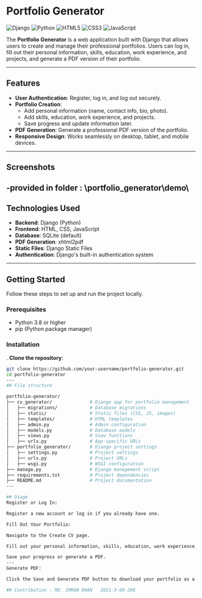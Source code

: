 # Portfolio Generator

![Django](https://img.shields.io/badge/Django-092E20?style=for-the-badge&logo=django&logoColor=white)
![Python](https://img.shields.io/badge/Python-3776AB?style=for-the-badge&logo=python&logoColor=white)
![HTML5](https://img.shields.io/badge/HTML5-E34F26?style=for-the-badge&logo=html5&logoColor=white)
![CSS3](https://img.shields.io/badge/CSS3-1572B6?style=for-the-badge&logo=css3&logoColor=white)
![JavaScript](https://img.shields.io/badge/JavaScript-F7DF1E?style=for-the-badge&logo=javascript&logoColor=black)

The **Portfolio Generator** is a web application built with Django that allows users to create and manage their professional portfolios. Users can log in, fill out their personal information, skills, education, work experience, and projects, and generate a PDF version of their portfolio.

---

## Features

- **User Authentication**: Register, log in, and log out securely.
- **Portfolio Creation**:
  - Add personal information (name, contact info, bio, photo).
  - Add skills, education, work experience, and projects.
  - Save progress and update information later.
- **PDF Generation**: Generate a professional PDF version of the portfolio.
- **Responsive Design**: Works seamlessly on desktop, tablet, and mobile devices.

---

## Screenshots

-provided in folder : \portfolio_generator\demo\
---

## Technologies Used

- **Backend**: Django (Python)
- **Frontend**: HTML, CSS, JavaScript
- **Database**: SQLite (default)
- **PDF Generation**: xhtml2pdf
- **Static Files**: Django Static Files
- **Authentication**: Django's built-in authentication system

---

## Getting Started

Follow these steps to set up and run the project locally.

### Prerequisites

- Python 3.8 or higher
- pip (Python package manager)

### Installation
. **Clone the repository**:
   ```bash
   git clone https://github.com/your-username/portfolio-generator.git
   cd portfolio-generator
---
## File structure

portfolio-generator/
├── cv_generator/              # Django app for portfolio management
│   ├── migrations/            # Database migrations
│   ├── static/                # Static files (CSS, JS, images)
│   ├── templates/             # HTML templates
│   ├── admin.py               # Admin configuration
│   ├── models.py              # Database models
│   ├── views.py               # View functions
│   ├── urls.py                # App-specific URLs
├── portfolio_generator/       # Django project settings
│   ├── settings.py            # Project settings
│   ├── urls.py                # Project URLs
│   ├── wsgi.py                # WSGI configuration
├── manage.py                  # Django management script
├── requirements.txt           # Project dependencies
├── README.md                  # Project documentation
---

## Usage
Register or Log In:

Register a new account or log in if you already have one.

Fill Out Your Portfolio:

Navigate to the Create CV page.

Fill out your personal information, skills, education, work experience, and projects.

Save your progress or generate a PDF.
---
Generate PDF:

Click the Save and Generate PDF button to download your portfolio as a PDF.

## Contribution : MD. IMRAN KHAN   2021-3-60-206
